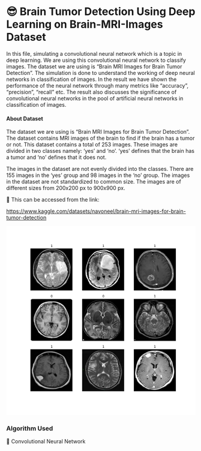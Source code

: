 
# 😎 Brain Tumor Detection Using Deep Learning on Brain-MRI-Images Dataset

In this file, simulating a convolutional neural network which is a topic in deep learning. We are using this convolutional neural network to classify images. The dataset we are using is “Brain MRI Images for Brain Tumor Detection”. The simulation is done to understand the working of deep neural networks in classification of images. In the result we have shown the performance of the neural network through many metrics like “accuracy”, “precision”, “recall” etc. The result also discusses the significance of convolutional neural networks in the pool of artificial neural networks in classification of images.
#### About Dataset

The dataset we are using is “Brain MRI Images for Brain Tumor Detection”. The dataset contains MRI images of the brain to find if the brain has a tumor or not. This dataset contains a total of 253 images. These images are divided in two classes namely: ‘yes’ and ‘no’. ‘yes’ defines that the brain has a tumor and ‘no’ defines that it does not. 

The images in the dataset are not evenly divided into the classes. There are 155 images in the ‘yes’ group and 98 images in the ‘no’ group.  The images in the dataset are not standardized to common size. The images are of different sizes from 200x200 px to 900x900 px.


🎯 This can be accessed from the link: 

https://www.kaggle.com/datasets/navoneel/brain-mri-images-for-brain-tumor-detection



![Image](https://github.com/Code-with-Palak/Brain-Tumor-Detection-Deep-Learning/blob/main/tumor_sample.png)



### Algorithm Used

🎯 Convolutional Neural Network
